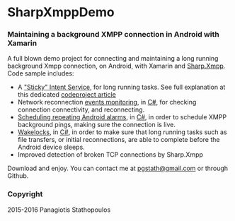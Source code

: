 # SharpXmppDemo
### Maintaining a background XMPP connection in Android with Xamarin
A full blown demo project for connecting and maintaining a long running background Xmpp connection, on Android, with Xamarin and [Sharp.Xmpp](https://github.com/pgstath/Sharp.Xmpp). Code sample includes:
- A ["Sticky" Intent Service](https://github.com/pgstath/SharpXmppDemo/blob/master/SharpXmppDemo/StickyIntentService.cs), for long running tasks. See full explanation at this dedicated [codeproject article](http://www.codeproject.com/Articles/1068249/A-Sticky-Intent-Service-for-long-running-tasks-wit)
- Network reconnection [events monitoring](http://developer.android.com/training/monitoring-device-state/connectivity-monitoring.html), in [C#](https://github.com/pgstath/SharpXmppDemo/blob/master/SharpXmppDemo/Utils.cs), for checking connection connectivity, and reconnecting.
- [Scheduling repeating Android alarms](http://developer.android.com/training/scheduling/alarms.html), in [C#](https://github.com/pgstath/SharpXmppDemo/blob/master/SharpXmppDemo/Utils.cs), in order to schedule XMPP background pings, making sure the connection is live. 
- [Wakelocks](http://developer.android.com/training/scheduling/wakelock.html), in [C#](https://github.com/pgstath/SharpXmppDemo/blob/master/SharpXmppDemo/Utils.cs), in order to make sure that long running tasks such as file transfers, or initial reconnections, are able to complete before the Android device sleeps.
- Improved detection of broken TCP connections by Sharp.Xmpp

Download and enjoy. You can contact me at pgstath@gmail.com or through Github. 

### Copyright
2015-2016 Panagiotis Stathopoulos
